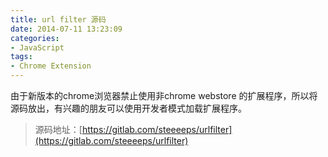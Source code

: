 ```yaml
---
title: url filter 源码
date: 2014-07-11 13:23:09
categories:
- JavaScript
tags:
- Chrome Extension
---
```

由于新版本的chrome浏览器禁止使用非chrome webstore 的扩展程序，所以将源码放出，有兴趣的朋友可以使用开发者模式加载扩展程序。  
> 源码地址：[https://gitlab.com/steeeeps/urlfilter](https://gitlab.com/steeeeps/urlfilter)  